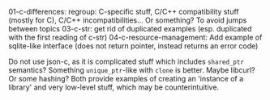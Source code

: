 01-c-differences: regroup: C-specific stuff, C/C++ compatibility stuff (mostly for C), C/C++ incompatibilities... Or something? To avoid jumps between topics
03-c-str: get rid of duplicated examples (esp. duplicated with the first reading of c-str)
04-c-resource-management: Add example of sqlite-like interface (does not return pointer, instead returns an error code)

Do not use json-c, as it is complicated stuff which includes `shared_ptr` semantics? Something `unique_ptr`-like with `clone` is better.
Maybe libcurl? Or some hashing? Both provide examples of creating an 'instance of a library' and very low-level stuff, which may be counterintuitive.

